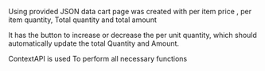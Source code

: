 Using provided JSON data cart page was created with per item price , per item quantity,
Total quantity and total amount

It has the button to increase or decrease the per unit quantity, which should automatically update the total Quantity and Amount.

ContextAPI is used To perform all necessary functions
